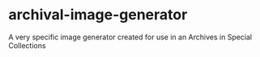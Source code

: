 # archival-image-generator
A very specific image generator created for use in an Archives in Special Collections
